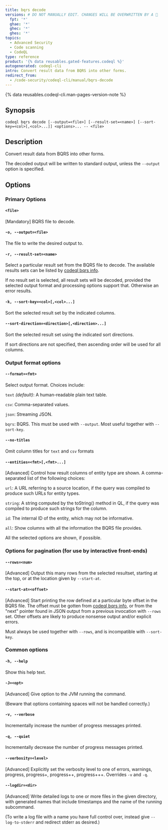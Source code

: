 ```yaml
---
title: bqrs decode
versions: # DO NOT MANUALLY EDIT. CHANGES WILL BE OVERWRITTEN BY A 🤖
  fpt: '*'
  ghae: '*'
  ghec: '*'
  ghes: '*'
topics:
  - Advanced Security
  - Code scanning
  - CodeQL
type: reference
product: '{% data reusables.gated-features.codeql %}'
autogenerated: codeql-cli
intro: Convert result data from BQRS into other forms.
redirect_from:
  - /code-security/codeql-cli/manual/bqrs-decode
---
```



<!-- Content after this section is automatically generated -->

{% data reusables.codeql-cli.man-pages-version-note %}

## Synopsis

```shell copy
codeql bqrs decode [--output=<file>] [--result-set=<name>] [--sort-key=<col>[,<col>...]] <options>... -- <file>
```

## Description

Convert result data from BQRS into other forms.

The decoded output will be written to standard output, unless the
`--output` option is specified.

## Options

### Primary Options

#### `<file>`

\[Mandatory] BQRS file to decode.

#### `-o, --output=<file>`

The file to write the desired output to.

#### `-r, --result-set=<name>`

Select a particular result set from the BQRS file to decode. The
available results sets can be listed by [codeql bqrs info](/code-security/codeql-cli/codeql-cli-manual/bqrs-info).

If no result set is selected, all result sets will be decoded, provided
the selected output format and processing options support that.
Otherwise an error results.

#### `-k, --sort-key=<col>[,<col>...]`

Sort the selected result set by the indicated columns.

#### `--sort-direction=<direction>[,<direction>...]`

Sort the selected result set using the indicated sort directions.

If sort directions are not specified, then ascending order will be used
for all columns.

### Output format options

#### `--format=<fmt>`

Select output format. Choices include:

`text` _(default)_: A human-readable plain text table.

`csv`: Comma-separated values.

`json`: Streaming JSON.

`bqrs`: BQRS. This must be used with `--output`. Most useful together
with `--sort-key`.

#### `--no-titles`

Omit column titles for `text` and `csv` formats

#### `--entities=<fmt>[,<fmt>...]`

\[Advanced] Control how result columns of entity type are shown. A
comma-separated list of the following choices:

`url`: A URL referring to a source location, if the query was compiled
to produce such URLs for entity types.

`string`: A string computed by the toString() method in QL, if the query
was compiled to produce such strings for the column.

`id`: The internal ID of the entity, which may not be informative.

`all`: Show columns with all the information the BQRS file provides.

All the selected options are shown, if possible.

### Options for pagination (for use by interactive front-ends)

#### `--rows=<num>`

\[Advanced] Output this many rows from the selected resultset, starting
at the top, or at the location given by `--start-at`.

#### `--start-at=<offset>`

\[Advanced] Start printing the row defined at a particular byte offset
in the BQRS file. The offset must be gotten from [codeql bqrs info](/code-security/codeql-cli/codeql-cli-manual/bqrs-info), or from the "next" pointer found in JSON output from a previous invocation with `--rows`
set. Other offsets are likely to produce nonsense output and/or explicit
errors.

Must always be used together with `--rows`, and is incompatible with
`--sort-key`.

### Common options

#### `-h, --help`

Show this help text.

#### `-J=<opt>`

\[Advanced] Give option to the JVM running the command.

(Beware that options containing spaces will not be handled correctly.)

#### `-v, --verbose`

Incrementally increase the number of progress messages printed.

#### `-q, --quiet`

Incrementally decrease the number of progress messages printed.

#### `--verbosity=<level>`

\[Advanced] Explicitly set the verbosity level to one of errors,
warnings, progress, progress+, progress++, progress+++. Overrides `-v`
and `-q`.

#### `--logdir=<dir>`

\[Advanced] Write detailed logs to one or more files in the given
directory, with generated names that include timestamps and the name of
the running subcommand.

(To write a log file with a name you have full control over, instead
give `--log-to-stderr` and redirect stderr as desired.)
